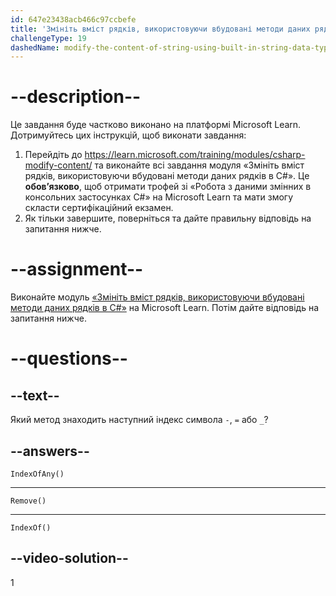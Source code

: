 ```yaml
---
id: 647e23438acb466c97ccbefe
title: 'Змініть вміст рядків, використовуючи вбудовані методи даних рядків в C#'
challengeType: 19
dashedName: modify-the-content-of-string-using-built-in-string-data-type-methods-in-c-sharp
---
```


# --description--

Це завдання буде частково виконано на платформі Microsoft Learn. Дотримуйтесь цих інструкцій, щоб виконати завдання:

1. Перейдіть до <a href="https://learn.microsoft.com/training/modules/csharp-modify-content/" target="_blank" rel="noreferrer">https://learn.microsoft.com/training/modules/csharp-modify-content/</a> та виконайте всі завдання модуля «Змініть вміст рядків, використовуючи вбудовані методи даних рядків в C#». Це **обов’язково**, щоб отримати трофей зі «Робота з даними змінних в консольних застосунках C#» на Microsoft Learn та мати змогу скласти сертифікаційний екзамен.
1. Як тільки завершите, поверніться та дайте правильну відповідь на запитання нижче.

# --assignment--

Виконайте модуль <a href="https://learn.microsoft.com/training/modules/csharp-modify-content/" target="_blank" rel="noreferrer">«Змініть вміст рядків, використовуючи вбудовані методи даних рядків в C#»</a> на Microsoft Learn. Потім дайте відповідь на запитання нижче.

# --questions--

## --text--

Який метод знаходить наступний індекс символа `-`, `=` або `_`?

## --answers--

`IndexOfAny()`

---

`Remove()`

---

`IndexOf()`

## --video-solution--

1
